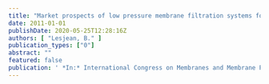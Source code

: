 ```yaml
---
title: "Market prospects of low pressure membrane filtration systems for wastewater treatment"
date: 2011-01-01
publishDate: 2020-05-25T12:28:16Z
authors: [ "Lesjean, B." ]
publication_types: ["0"]
abstract: ""
featured: false
publication: ' *In:* International Congress on Membranes and Membrane Processes 2011 (ICOM). Amsterdam. 23.07.-29.07. 2011'
---
```


